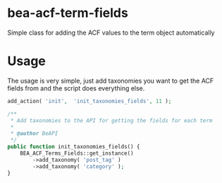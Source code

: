 # bea-acf-term-fields
Simple class for adding the ACF values to the term object automatically

# Usage 

The usage is very simple, just add taxonomies you want to get the ACF fields from and the script does everything else.

```php
add_action( 'init',  'init_taxonomies_fields', 11 );

/**
 * Add taxonomies to the API for getting the fields for each term
 *
 * @author BeAPI
 */
public function init_taxonomies_fields() {
	BEA_ACF_Terms_Fields::get_instance()
		->add_taxonomy( 'post_tag' )
		->add_taxonomy( 'category' );
}